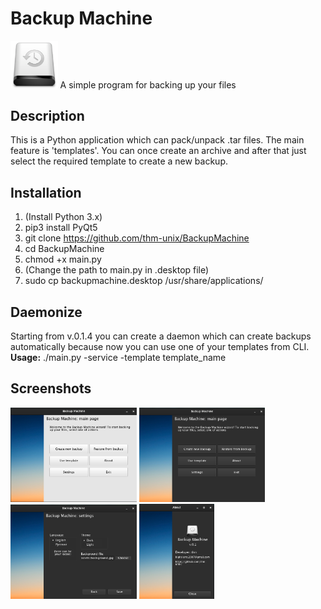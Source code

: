 # Backup Machine
<img src="repo_assets/light_icon.png" width="15%" height="15%">
A simple program for backing up your files

## Description
This is a Python application which can pack/unpack .tar files. The main feature is 'templates'. You can once create an archive and after that just select the required template to create a new backup.

## Installation
1. (Install Python 3.x)
2. pip3 install PyQt5
3. git clone https://github.com/thm-unix/BackupMachine
4. cd BackupMachine
5. chmod +x main.py
6. (Change the path to main.py in .desktop file)
7. sudo cp backupmachine.desktop /usr/share/applications/

## Daemonize
Starting from v.0.1.4 you can create a daemon which can create backups automatically because now you can use one of your templates from CLI.<br>
<b>Usage:</b>
./main.py -service -template template_name

## Screenshots
<img src="repo_assets/light.png" width="40%" height="40%"> <img src="repo_assets/dark.png" width="40%" height="40%">
<img src="repo_assets/settings.png" width="40%" height="40%"> <img src="repo_assets/about.png" width="24%" height="24%">
